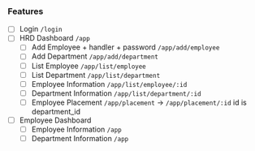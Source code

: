 ### Features

- [ ] Login `/login`
- [ ] HRD Dashboard `/app`
  - [ ] Add Employee + handler + password `/app/add/employee`
  - [ ] Add Department `/app/add/department`
  - [ ] List Employee `/app/list/employee`
  - [ ] List Department `/app/list/department`
  - [ ] Employee Information `/app/list/employee/:id`
  - [ ] Department Information `/app/list/department/:id`
  - [ ] Employee Placement `/app/placement` -> `/app/placement/:id` id is department_id
- [ ] Employee Dashboard
  - [ ] Employee Information `/app`
  - [ ] Department Information `/app`